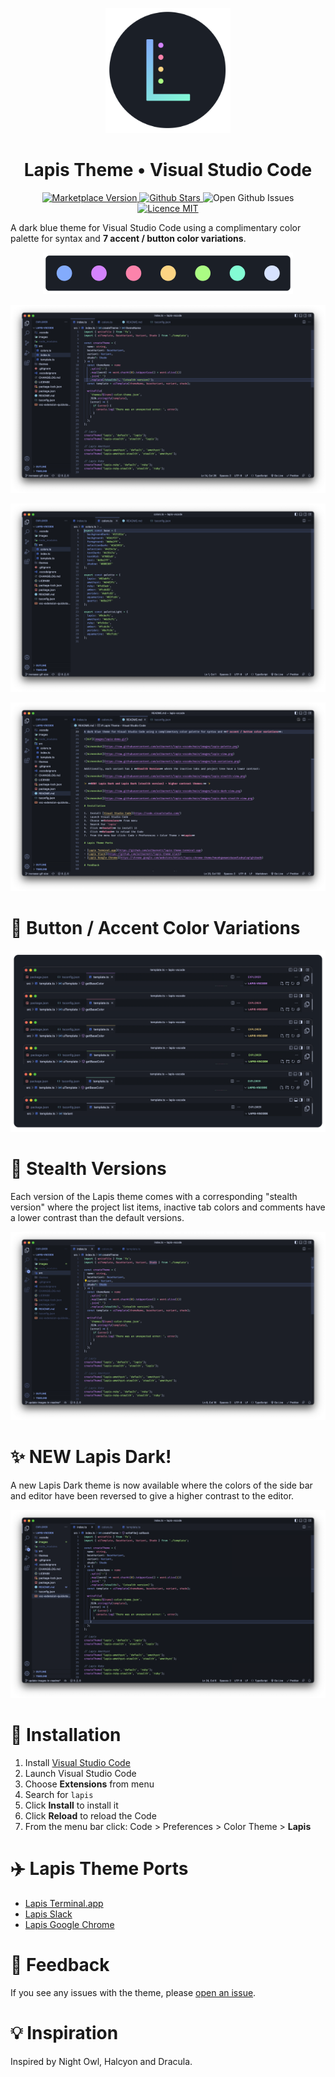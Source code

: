 <p align="center"><img style="width: 200px" src="https://raw.githubusercontent.com/aslbarnett/lapis-vscode/main/images/logo.png" /></p>

<div align="center">

# Lapis Theme • Visual Studio Code

</div>

<p align="center">
  <a href="https://marketplace.visualstudio.com/items?itemName=AlexBarnett.lapis-vscode">
    <img alt="Marketplace Version" src="https://vsmarketplacebadge.apphb.com/version/AlexBarnett.lapis-vscode.svg?subject=Version&colorA=1B1F27&colorB=83ABFC">
  </a>

  <a href="https://github.com/aslbarnett/lapis-vscode">
    <img alt="Github Stars" src="https://img.shields.io/github/stars/aslbarnett/lapis-vscode?label=Github%20Stars&color=D483FC&labelColor=1B1F27">
  </a>

  <a>
    <img alt="Open Github Issues" src="https://img.shields.io/github/issues/aslbarnett/lapis-vscode?label=Issues&color=FC83AB&labelColor=1B1F27">
  </a>

  <a href="https://github.com/aslbarnett/lapis-vscode/blob/main/LICENSE">
    <img alt="Licence MIT" src="https://img.shields.io/github/license/aslbarnett/lapis-vscode?label=License&color=FCD483&labelColor=1B1F27">
  </a>
</p>

A dark blue theme for Visual Studio Code using a complimentary color palette for syntax and **7 accent / button color variations**.

<div align="center">

![Screenshot](https://raw.githubusercontent.com/aslbarnett/lapis-vscode/main/images/lapis-palette.png)

</div>

![Screenshot](images/lapis-index.png)

![Screenshot](images/lapis-colors.png)

![Screenshot](images/lapis-readme.png)

# 🎨 Button / Accent Color Variations

![Screenshot](https://raw.githubusercontent.com/aslbarnett/lapis-vscode/main/images/tab-variations.png)

# 🥋 Stealth Versions

Each version of the Lapis theme comes with a corresponding "stealth version" where the project list items, inactive tab colors and comments have a lower contrast than the default versions.

![Screenshot](images/lapis-index-stealth.png)

# ✨ NEW Lapis Dark!

A new Lapis Dark theme is now available where the colors of the side bar and editor have been reversed to give a higher contrast to the editor.

![Screenshot](images/lapis-dark-index.png)

# 🚀 Installation

1.  Install [Visual Studio Code](https://code.visualstudio.com/)
2.  Launch Visual Studio Code
3.  Choose **Extensions** from menu
4.  Search for `lapis`
5.  Click **Install** to install it
6.  Click **Reload** to reload the Code
7.  From the menu bar click: Code > Preferences > Color Theme > **Lapis**

# ✈️ Lapis Theme Ports

- [Lapis Terminal.app](https://github.com/aslbarnett/lapis-theme-terminal-app)
- [Lapis Slack](https://github.com/aslbarnett/lapis-theme-slack)
- [Lapis Google Chrome](https://chrome.google.com/webstore/detail/lapis-chrome-theme/hmcmhgomamidaaodladnploplghibodb)

# 📝 Feedback

If you see any issues with the theme, please [open an issue](https://github.com/aslbarnett/lapis-vscode/issues).

# 💡 Inspiration

Inspired by Night Owl, Halcyon and Dracula.

